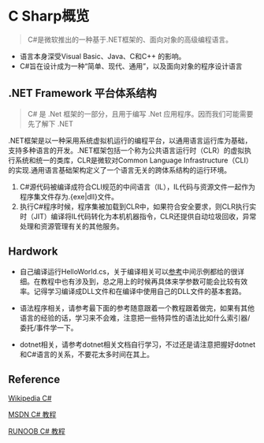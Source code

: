 # C Sharp概览
> C#是微软推出的一种基于.NET框架的、面向对象的高级编程语言。

+ 语言本身深受Visual Basic、Java、C和C++ 的影响。
+ C#旨在设计成为一种“简单、现代、通用”，以及面向对象的程序设计语言

## .NET Framework 平台体系结构
> C# 是 .Net 框架的一部分，且用于编写 .Net 应用程序。因而我们可能需要先了解下 .NET

.NET框架是以一种采用系统虚拟机运行的编程平台，以通用语言运行库为基础，支持多种语言的开发。.NET框架包括一个称为公共语言运行时（CLR）的虚拟执行系统和统一的类库，CLR是微软对Common Language Infrastructure（CLI）的实现.通用语言基础架构定义了一个语言无关的跨体系结构的运行环境。

1. C#源代码被编译成符合CLI规范的中间语言（IL），IL代码与资源文件一起作为程序集文件存为.{exe|dll}文件。
2. 执行C#程序时候，程序集被加载到CLR中，如果符合安全要求，则CLR执行实时（JIT）编译将IL代码转化为本机机器指令，CLR还提供自动垃圾回收，异常处理和资源管理有关的其他服务。

## Hardwork

+ 自己编译运行HelloWorld.cs，关于编译相关可以[参考](https://docs.microsoft.com/zh-cn/dotnet/csharp/language-reference/compiler-options/index)中间示例都给的很详细。在教程中也有涉及到，总之用上的时候再具体来学参数可能会比较有效率。记得学习编译成DLL文件和在编译中使用自己的DLL文件的基本套路。

+ 语法程序相关，请参考最下面的参考随意跟着一个教程跟着做完，如果有其他语言的经验的话，学习来不会难，注意把一些特异性的语法比如什么索引器/委托/事件学一下。

+ dotnet相关，请参考dotnet相关文档自行学习，不过还是请注意把握好dotnet和C#语言的关系，不要花太多时间在其上。

## Reference 

[Wikipedia C#](https://zh.wikipedia.org/wiki/C%E2%99%AF)

[MSDN C# 教程](https://msdn.microsoft.com/zh-cn/library/aa288463(v=vs.71).aspx)

[RUNOOB C# 教程](http://www.runoob.com/csharp/csharp-tutorial.html)


